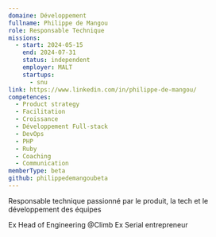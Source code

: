```yaml
---
domaine: Développement
fullname: Philippe de Mangou
role: Responsable Technique
missions:
  - start: 2024-05-15
    end: 2024-07-31
    status: independent
    employer: MALT
    startups:
      - snu
link: https://www.linkedin.com/in/philippe-de-mangou/
competences:
  - Product strategy
  - Facilitation
  - Croissance
  - Développement Full-stack
  - DevOps
  - PHP
  - Ruby
  - Coaching
  - Communication
memberType: beta
github: philippedemangoubeta
---
```

Responsable technique passionné par le produit, la tech et le développement des équipes

Ex Head of Engineering @Climb
Ex Serial entrepreneur 
